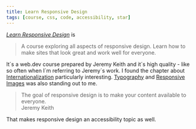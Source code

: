 ```yaml
---
title: Learn Responsive Design
tags: [course, css, code, accessibility, star]
---
```

[<cite>Learn Responsive Design</cite>](https://web.dev/learn/design/) is

> A course exploring all aspects of responsive design. Learn how to make sites that look great and work well for everyone.

It´s a web.dev course prepared by Jeremy Keith and it´s high quality - like so often when I´m referring to Jeremy´s work. I found the chapter about [Internationalization](https://web.dev/learn/design/internationalization/) particularly interesting. [Typography](https://web.dev/learn/design/typography/) and [Responsive Images](https://web.dev/learn/design/responsive-images/) was also standing out to me.

<blockquote>The goal of responsive design is to make your content available to everyone.
<footer>Jeremy Keith</footer>
</blockquote>

That makes responsive design an accessibility topic as well.

